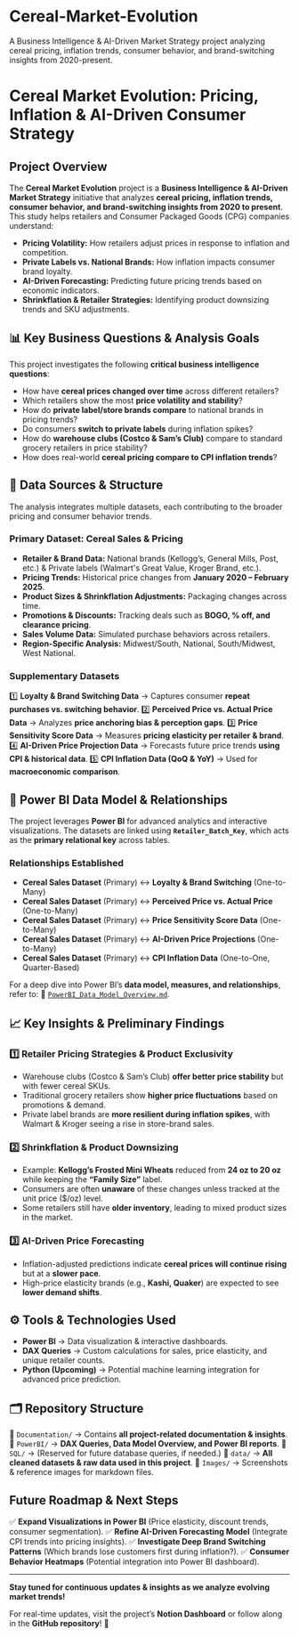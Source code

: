 # Cereal-Market-Evolution
A Business Intelligence &amp; AI-Driven Market Strategy project analyzing cereal pricing, inflation trends, consumer behavior, and brand-switching insights from 2020-present.

# Cereal Market Evolution: Pricing, Inflation & AI-Driven Consumer Strategy

##  **Project Overview**
The **Cereal Market Evolution** project is a **Business Intelligence & AI-Driven Market Strategy** initiative that analyzes **cereal pricing, inflation trends, consumer behavior, and brand-switching insights from 2020 to present**. This study helps retailers and Consumer Packaged Goods (CPG) companies understand:

- **Pricing Volatility:** How retailers adjust prices in response to inflation and competition.
- **Private Labels vs. National Brands:** How inflation impacts consumer brand loyalty.
- **AI-Driven Forecasting:** Predicting future pricing trends based on economic indicators.
- **Shrinkflation & Retailer Strategies:** Identifying product downsizing trends and SKU adjustments.

## 📊 **Key Business Questions & Analysis Goals**
This project investigates the following **critical business intelligence questions**:
- How have **cereal prices changed over time** across different retailers?
- Which retailers show the most **price volatility and stability**?
- How do **private label/store brands compare** to national brands in pricing trends?
- Do consumers **switch to private labels** during inflation spikes?
- How do **warehouse clubs (Costco & Sam’s Club)** compare to standard grocery retailers in price stability?
- How does real-world **cereal pricing compare to CPI inflation trends**?

## 📂 **Data Sources & Structure**
The analysis integrates multiple datasets, each contributing to the broader pricing and consumer behavior trends.

### **Primary Dataset: Cereal Sales & Pricing**
- **Retailer & Brand Data:** National brands (Kellogg’s, General Mills, Post, etc.) & Private labels (Walmart's Great Value, Kroger Brand, etc.).
- **Pricing Trends:** Historical price changes from **January 2020 – February 2025**.
- **Product Sizes & Shrinkflation Adjustments:** Packaging changes across time.
- **Promotions & Discounts:** Tracking deals such as **BOGO, % off, and clearance pricing**.
- **Sales Volume Data:** Simulated purchase behaviors across retailers.
- **Region-Specific Analysis:** Midwest/South, National, South/Midwest, West National.

### **Supplementary Datasets**
1️⃣ **Loyalty & Brand Switching Data** → Captures consumer **repeat purchases vs. switching behavior**.
2️⃣ **Perceived Price vs. Actual Price Data** → Analyzes **price anchoring bias & perception gaps**.
3️⃣ **Price Sensitivity Score Data** → Measures **pricing elasticity per retailer & brand**.
4️⃣ **AI-Driven Price Projection Data** → Forecasts future price trends **using CPI & historical data**.
5️⃣ **CPI Inflation Data (QoQ & YoY)** → Used for **macroeconomic comparison**.

## 🔗 **Power BI Data Model & Relationships**
The project leverages **Power BI** for advanced analytics and interactive visualizations. The datasets are linked using **`Retailer_Batch_Key`**, which acts as the **primary relational key** across tables.

### **Relationships Established**
- **Cereal Sales Dataset** (Primary) ↔ **Loyalty & Brand Switching** (One-to-Many)
- **Cereal Sales Dataset** (Primary) ↔ **Perceived Price vs. Actual Price** (One-to-Many)
- **Cereal Sales Dataset** (Primary) ↔ **Price Sensitivity Score Data** (One-to-Many)
- **Cereal Sales Dataset** (Primary) ↔ **AI-Driven Price Projections** (One-to-Many)
- **Cereal Sales Dataset** (Primary) ↔ **CPI Inflation Data** (One-to-One, Quarter-Based)

For a deep dive into Power BI’s **data model, measures, and relationships**, refer to: 📂 [`PowerBI_Data_Model_Overview.md`](./PowerBI/PowerBI_Data_Model_Overview.md).

## 📈 **Key Insights & Preliminary Findings**
### **1️⃣ Retailer Pricing Strategies & Product Exclusivity**
- Warehouse clubs (Costco & Sam’s Club) **offer better price stability** but with fewer cereal SKUs.
- Traditional grocery retailers show **higher price fluctuations** based on promotions & demand.
- Private label brands are **more resilient during inflation spikes**, with Walmart & Kroger seeing a rise in store-brand sales.

### **2️⃣ Shrinkflation & Product Downsizing**
- Example: **Kellogg’s Frosted Mini Wheats** reduced from **24 oz to 20 oz** while keeping the **“Family Size”** label.
- Consumers are often **unaware** of these changes unless tracked at the unit price ($/oz) level.
- Some retailers still have **older inventory**, leading to mixed product sizes in the market.

### **3️⃣ AI-Driven Price Forecasting**
- Inflation-adjusted predictions indicate **cereal prices will continue rising** but at a **slower pace**.
- High-price elasticity brands (e.g., **Kashi, Quaker**) are expected to see **lower demand shifts**.

## ⚙️ **Tools & Technologies Used**
- **Power BI** → Data visualization & interactive dashboards.
- **DAX Queries** → Custom calculations for sales, price elasticity, and unique retailer counts.
- **Python (Upcoming)** → Potential machine learning integration for advanced price prediction.

## 🗂 **Repository Structure**
📂 `Documentation/` → Contains **all project-related documentation & insights**.
📂 `PowerBI/` → **DAX Queries, Data Model Overview, and Power BI reports**.
📂 `SQL/` → (Reserved for future database queries, if needed.)
📂 `data/` → **All cleaned datasets & raw data used in this project**.
📂 `Images/` → Screenshots & reference images for markdown files.

## **Future Roadmap & Next Steps**
✅ **Expand Visualizations in Power BI** (Price elasticity, discount trends, consumer segmentation).
✅ **Refine AI-Driven Forecasting Model** (Integrate CPI trends into pricing insights).
✅ **Investigate Deep Brand Switching Patterns** (Which brands lose customers first during inflation?).
✅ **Consumer Behavior Heatmaps** (Potential integration into Power BI dashboard).

---
**Stay tuned for continuous updates & insights as we analyze evolving market trends!**

For real-time updates, visit the project’s **Notion Dashboard** or follow along in the **GitHub repository**! 🎯
